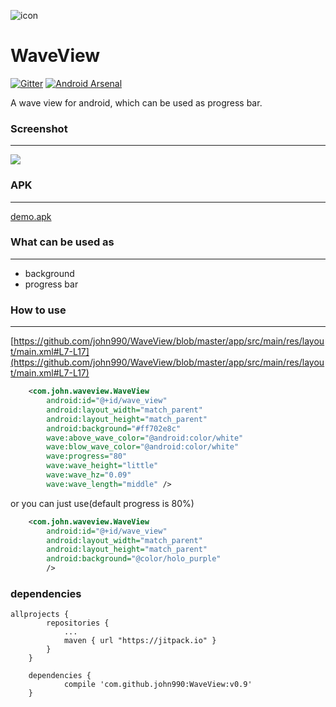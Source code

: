 ![icon](https://raw.github.com/john990/WaveView/master/app/src/main/res/drawable-hdpi/ic_launcher.png)

WaveView
========
[![Gitter](https://badges.gitter.im/Join%20Chat.svg)](https://gitter.im/john990/WaveView?utm_source=badge&utm_medium=badge&utm_campaign=pr-badge&utm_content=badge)
[![Android Arsenal](https://img.shields.io/badge/Android%20Arsenal-WaveView-brightgreen.svg?style=flat)](https://android-arsenal.com/details/1/1260)

A wave view for android, which can be used as progress bar.


### Screenshot
-------------
![](https://raw.github.com/john990/WaveView/master/screenshot%26apk/screenshot.gif)

### APK
---------------
[demo.apk](https://raw.github.com/john990/WaveView/master/screenshot%26apk/demo.unaligned.apk)

### What can be used as
-------------
  * background
  * progress bar

### How to use
--------------
[https://github.com/john990/WaveView/blob/master/app/src/main/res/layout/main.xml#L7-L17](https://github.com/john990/WaveView/blob/master/app/src/main/res/layout/main.xml#L7-L17)
````xml
    <com.john.waveview.WaveView
        android:id="@+id/wave_view"
        android:layout_width="match_parent"
        android:layout_height="match_parent"
        android:background="#ff702e8c"
        wave:above_wave_color="@android:color/white"
        wave:blow_wave_color="@android:color/white"
        wave:progress="80"
        wave:wave_height="little"
        wave:wave_hz="0.09"
        wave:wave_length="middle" />
````
or you can just use(default progress is 80%)
````xml
    <com.john.waveview.WaveView
        android:id="@+id/wave_view"
        android:layout_width="match_parent"
        android:layout_height="match_parent"
        android:background="@color/holo_purple"
        />
````

### dependencies
````
allprojects {
		repositories {
			...
			maven { url "https://jitpack.io" }
		}
	}
	
	dependencies {
	        compile 'com.github.john990:WaveView:v0.9'
	}
````
